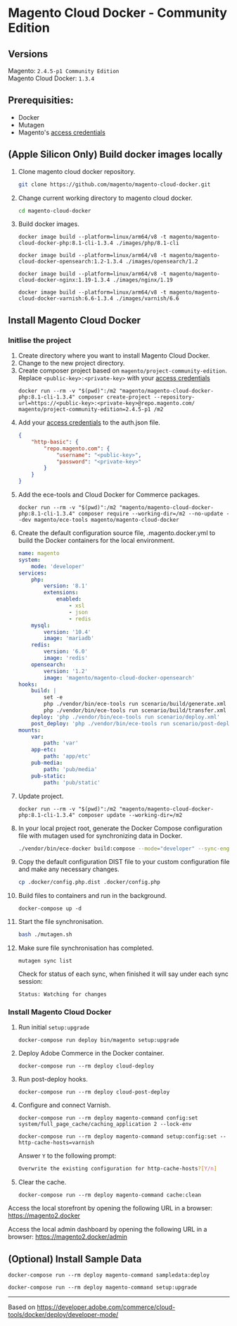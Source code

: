 # Magento Cloud Docker - Community Edition

## Versions
Magento: `2.4.5-p1 Community Edition`  
Magento Cloud Docker: `1.3.4`

## Prerequisities:
- Docker
- Mutagen
- Magento's [access credentials](https://experienceleague.adobe.com/docs/commerce-operations/installation-guide/prerequisites/authentication-keys.html)

## (Apple Silicon Only) Build docker images locally
1. Clone magento cloud docker repository.
    ```bash
    git clone https://github.com/magento/magento-cloud-docker.git
    ```
2. Change current working directory to magento cloud docker.
    ```bash
    cd magento-cloud-docker
    ```
3. Build docker images.
    ```docker
    docker image build --platform=linux/arm64/v8 -t magento/magento-cloud-docker-php:8.1-cli-1.3.4 ./images/php/8.1-cli

    docker image build --platform=linux/arm64/v8 -t magento/magento-cloud-docker-opensearch:1.2-1.3.4 ./images/opensearch/1.2
    
    docker image build --platform=linux/arm64/v8 -t magento/magento-cloud-docker-nginx:1.19-1.3.4 ./images/nginx/1.19
    
    docker image build --platform=linux/arm64/v8 -t magento/magento-cloud-docker-varnish:6.6-1.3.4 ./images/varnish/6.6
    ```

## Install Magento Cloud Docker

### Initlise the project
1. Create directory where you want to install Magento Cloud Docker.
2. Change to the new project directory.
3. Create composer project based on `magento/project-community-edition`.
   Replace `<public-key>:<private-key>` with your [access credentials](https://experienceleague.adobe.com/docs/commerce-operations/installation-guide/prerequisites/authentication-keys.html)
    ```docker
    docker run --rm -v "$(pwd)":/m2 "magento/magento-cloud-docker-php:8.1-cli-1.3.4" composer create-project --repository-url=https://<public-key>:<private-key>@repo.magento.com/ magento/project-community-edition=2.4.5-p1 /m2
    ```
4. Add your [access credentials](https://experienceleague.adobe.com/docs/commerce-operations/installation-guide/prerequisites/authentication-keys.html) to the auth.json file.
    ```json
    {
        "http-basic": {
            "repo.magento.com": {
                "username": "<public-key>",
                "password": "<private-key>"
            }
        }
    }
    ```
5. Add the ece-tools and Cloud Docker for Commerce packages.
    ```docker
    docker run --rm -v "$(pwd)":/m2 "magento/magento-cloud-docker-php:8.1-cli-1.3.4" composer require --working-dir=/m2 --no-update --dev magento/ece-tools magento/magento-cloud-docker
    ```
6. Create the default configuration source file, .magento.docker.yml to build the Docker containers for the local environment.
    ```yml
    name: magento
    system:
        mode: 'developer' 
    services:
        php:
            version: '8.1'
            extensions:
                enabled:
                    - xsl
                    - json
                    - redis
        mysql:
            version: '10.4'
            image: 'mariadb'
        redis:
            version: '6.0'
            image: 'redis'
        opensearch:
            version: '1.2'
            image: 'magento/magento-cloud-docker-opensearch'
    hooks:
        build: |
            set -e
            php ./vendor/bin/ece-tools run scenario/build/generate.xml
            php ./vendor/bin/ece-tools run scenario/build/transfer.xml
        deploy: 'php ./vendor/bin/ece-tools run scenario/deploy.xml'
        post_deploy: 'php ./vendor/bin/ece-tools run scenario/post-deploy.xml'
    mounts:
        var:
            path: 'var'
        app-etc:
            path: 'app/etc'
        pub-media:
            path: 'pub/media'
        pub-static:
            path: 'pub/static'
   ```
7. Update project.
    ```docker
    docker run --rm -v "$(pwd)":/m2 "magento/magento-cloud-docker-php:8.1-cli-1.3.4" composer update --working-dir=/m2
    ```
8. In your local project root, generate the Docker Compose configuration file with mutagen used for synchronizing data in Docker.
    ```bash
    ./vendor/bin/ece-docker build:compose --mode="developer" --sync-engine="mutagen"
    ```
9.  Copy the default configuration DIST file to your custom configuration file and make any necessary changes.
    ```bash
    cp .docker/config.php.dist .docker/config.php
    ```
10. Build files to containers and run in the background.
    ```docker
    docker-compose up -d
    ```
11. Start the file synchronisation.
    ```bash
    bash ./mutagen.sh
    ```
12. Make sure file synchronisation has completed.
    ```mutagen
    mutagen sync list
    ```
    Check for status of each sync, when finished it will say under each sync session:
    ```
    Status: Watching for changes
    ```
### Install Magento Cloud Docker
1. Run initial `setup:upgrade`
    ```docker
    docker-compose run deploy bin/magento setup:upgrade
    ```
2. Deploy Adobe Commerce in the Docker container.
    ```docker
    docker-compose run --rm deploy cloud-deploy
    ```
3. Run post-deploy hooks.
    ```docker
    docker-compose run --rm deploy cloud-post-deploy
    ```
4. Configure and connect Varnish.
    ```docker
    docker-compose run --rm deploy magento-command config:set system/full_page_cache/caching_application 2 --lock-env
    
    docker-compose run --rm deploy magento-command setup:config:set --http-cache-hosts=varnish
    ```
    Answer `Y` to the following prompt:  
    ```bash
    Overwrite the existing configuration for http-cache-hosts?[Y/n]
    ```
4. Clear the cache.
    ```docker
    docker-compose run --rm deploy magento-command cache:clean
    ```

Access the local storefront by opening the following URL in a browser:  
https://magento2.docker

Access the local admin dashboard by opening the following URL in a browser:
https://magento2.docker/admin

## (Optional) Install Sample Data
```docker
docker-compose run --rm deploy magento-command sampledata:deploy

docker-compose run --rm deploy magento-command setup:upgrade
```
----
Based on https://developer.adobe.com/commerce/cloud-tools/docker/deploy/developer-mode/
